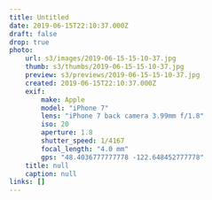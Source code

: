 ```yaml
---
title: Untitled
date: 2019-06-15T22:10:37.000Z
draft: false
drop: true
photo:
    url: s3/images/2019-06-15-15-10-37.jpg
    thumb: s3/thumbs/2019-06-15-15-10-37.jpg
    preview: s3/previews/2019-06-15-15-10-37.jpg
    created: 2019-06-15T22:10:37.000Z
    exif:
        make: Apple
        model: "iPhone 7"
        lens: "iPhone 7 back camera 3.99mm f/1.8"
        iso: 20
        aperture: 1.8
        shutter_speed: 1/4167
        focal_length: "4.0 mm"
        gps: "48.4036777777778 -122.648452777778"
    title: null
    caption: null
links: []
---
```


